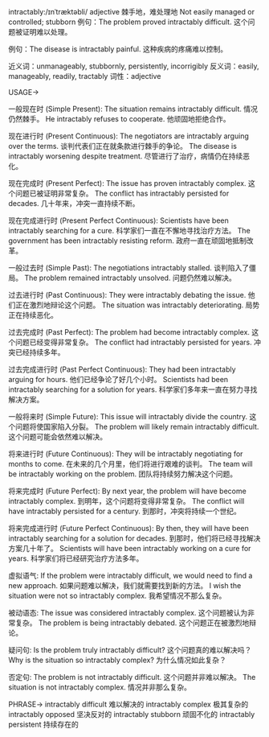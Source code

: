 intractably:/ɪnˈtræktəbli/
adjective
棘手地，难处理地
Not easily managed or controlled; stubborn
例句：The problem proved intractably difficult.  这个问题被证明难以处理。

例句：The disease is intractably painful. 这种疾病的疼痛难以控制。

近义词：unmanageably, stubbornly, persistently, incorrigibly
反义词：easily, manageably, readily, tractably
词性：adjective


USAGE->

一般现在时 (Simple Present):
The situation remains intractably difficult.  情况仍然棘手。
He intractably refuses to cooperate. 他顽固地拒绝合作。

现在进行时 (Present Continuous):
The negotiators are intractably arguing over the terms.  谈判代表们正在就条款进行棘手的争论。
The disease is intractably worsening despite treatment. 尽管进行了治疗，病情仍在持续恶化。

现在完成时 (Present Perfect):
The issue has proven intractably complex.  这个问题已被证明非常复杂。
The conflict has intractably persisted for decades.  几十年来，冲突一直持续不断。

现在完成进行时 (Present Perfect Continuous):
Scientists have been intractably searching for a cure.  科学家们一直在不懈地寻找治疗方法。
The government has been intractably resisting reform. 政府一直在顽固地抵制改革。


一般过去时 (Simple Past):
The negotiations intractably stalled. 谈判陷入了僵局。
The problem remained intractably unsolved. 问题仍然难以解决。

过去进行时 (Past Continuous):
They were intractably debating the issue. 他们正在激烈地辩论这个问题。
The situation was intractably deteriorating. 局势正在持续恶化。

过去完成时 (Past Perfect):
The problem had become intractably complex.  这个问题已经变得非常复杂。
The conflict had intractably persisted for years. 冲突已经持续多年。

过去完成进行时 (Past Perfect Continuous):
They had been intractably arguing for hours. 他们已经争论了好几个小时。
Scientists had been intractably searching for a solution for years. 科学家们多年来一直在努力寻找解决方案。


一般将来时 (Simple Future):
This issue will intractably divide the country.  这个问题将使国家陷入分裂。
The problem will likely remain intractably difficult. 这个问题可能会依然难以解决。


将来进行时 (Future Continuous):
They will be intractably negotiating for months to come.  在未来的几个月里，他们将进行艰难的谈判。
The team will be intractably working on the problem. 团队将持续努力解决这个问题。


将来完成时 (Future Perfect):
By next year, the problem will have become intractably complex.  到明年，这个问题将变得非常复杂。
The conflict will have intractably persisted for a century. 到那时，冲突将持续一个世纪。


将来完成进行时 (Future Perfect Continuous):
By then, they will have been intractably searching for a solution for decades. 到那时，他们将已经寻找解决方案几十年了。
Scientists will have been intractably working on a cure for years. 科学家们将已经研究治疗方法多年。


虚拟语气:
If the problem were intractably difficult, we would need to find a new approach. 如果问题难以解决，我们就需要找到新的方法。
I wish the situation were not so intractably complex. 我希望情况不那么复杂。

被动语态:
The issue was considered intractably complex.  这个问题被认为非常复杂。
The problem is being intractably debated. 这个问题正在被激烈地辩论。

疑问句:
Is the problem truly intractably difficult?  这个问题真的难以解决吗？
Why is the situation so intractably complex? 为什么情况如此复杂？

否定句:
The problem is not intractably difficult.  这个问题并非难以解决。
The situation is not intractably complex.  情况并非那么复杂。


PHRASE->
intractably difficult  难以解决的
intractably complex  极其复杂的
intractably opposed  坚决反对的
intractably stubborn  顽固不化的
intractably persistent  持续存在的
